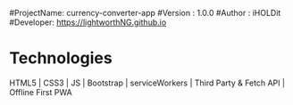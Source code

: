 #ProjectName: currency-converter-app
#Version : 1.0.0
#Author : iHOLDit
#Developer: https://lightworthNG.github.io

# Technologies
HTML5 | CSS3 | JS | Bootstrap | serviceWorkers | 
Third Party & Fetch API | Offline First PWA



